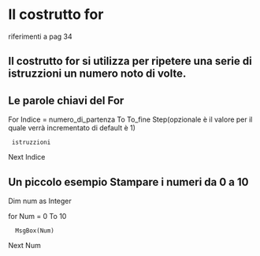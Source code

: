 # Il costrutto for 

riferimenti a pag 34




Il costrutto for si utilizza per ripetere una serie di istruzzioni un numero noto di volte.
--------------------------------------------------------------------------------------------





## Le parole chiavi  del For





For Indice = numero_di_partenza To To_fine  Step(opzionale è il valore per il quale verrà incrementato di default è 1)

     istruzzioni
     
Next Indice  



Un piccolo esempio Stampare i numeri da 0 a 10
-----------------



Dim num as Integer



for Num = 0 To 10 



      MsgBox(Num)
      
      
      
Next Num
